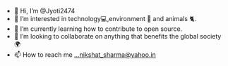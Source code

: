 - 👋 Hi, I’m @Jyoti2474
- 👀 I’m interested in technology💻,environment 💚 and animals 🐈. 
- 🌱 I’m currently learning how to contribute to open source. 
- 💞️ I’m looking to collaborate on anything that benefits the global society🌍 
- 📫 How to reach me ...nikshat_sharma@yahoo.in

<!---
Jyoti2474/Jyoti2474 is a ✨ special ✨ repository because its `README.md` (this file) appears on your GitHub profile.
You can click the Preview link to take a look at your changes.
--->
